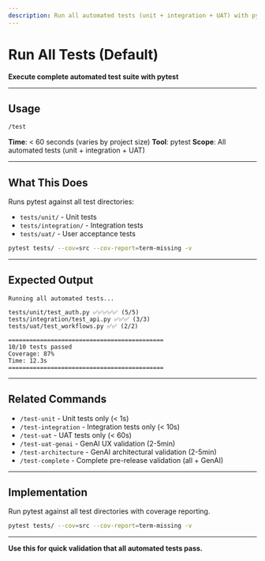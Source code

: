 ```yaml
---
description: Run all automated tests (unit + integration + UAT) with pytest (< 60s)
---
```


# Run All Tests (Default)

**Execute complete automated test suite with pytest**

---

## Usage

```bash
/test
```

**Time**: < 60 seconds (varies by project size)
**Tool**: pytest
**Scope**: All automated tests (unit + integration + UAT)

---

## What This Does

Runs pytest against all test directories:
- `tests/unit/` - Unit tests
- `tests/integration/` - Integration tests
- `tests/uat/` - User acceptance tests

```bash
pytest tests/ --cov=src --cov-report=term-missing -v
```

---

## Expected Output

```
Running all automated tests...

tests/unit/test_auth.py ✅✅✅✅✅ (5/5)
tests/integration/test_api.py ✅✅✅ (3/3)
tests/uat/test_workflows.py ✅✅ (2/2)

============================================
10/10 tests passed
Coverage: 87%
Time: 12.3s
============================================
```

---

## Related Commands

- `/test-unit` - Unit tests only (< 1s)
- `/test-integration` - Integration tests only (< 10s)
- `/test-uat` - UAT tests only (< 60s)
- `/test-uat-genai` - GenAI UX validation (2-5min)
- `/test-architecture` - GenAI architectural validation (2-5min)
- `/test-complete` - Complete pre-release validation (all + GenAI)

---

## Implementation

Run pytest against all test directories with coverage reporting.

```bash
pytest tests/ --cov=src --cov-report=term-missing -v
```

---

**Use this for quick validation that all automated tests pass.**

